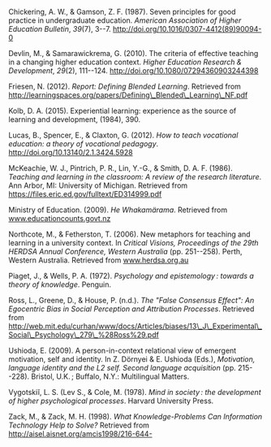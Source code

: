 Chickering, A. W., & Gamson, Z. F. (1987). Seven principles for good
practice in undergraduate education. *American Association of Higher
Education Bulletin*, *39*(7), 3--7.
http://doi.org/10.1016/0307-4412(89)90094-0

Devlin, M., & Samarawickrema, G. (2010). The criteria of effective
teaching in a changing higher education context. *Higher Education
Research & Development*, *29*(2), 111--124.
http://doi.org/10.1080/07294360903244398

Friesen, N. (2012). *Report: Defining Blended Learning*. Retrieved from
http://learningspaces.org/papers/Defining\_Blended\_Learning\_NF.pdf

Kolb, D. A. (2015). Experiential learning: experience as the source of
learning and development, (1984), 390.

Lucas, B., Spencer, E., & Claxton, G. (2012). *How to teach vocational
education: a theory of vocational pedagogy*.
http://doi.org/10.13140/2.1.3424.5928

McKeachie, W. J., Pintrich, P. R., Lin, Y.-G., & Smith, D. A. F. (1986).
*Teaching and learning in the classroom: A review of the research
literature*. Ann Arbor, MI: University of Michigan. Retrieved from
https://files.eric.ed.gov/fulltext/ED314999.pdf

Ministry of Education. (2009). *He Whakamärama*. Retrieved from
www.educationcounts.govt.nz

Northcote, M., & Fetherston, T. (2006). New metaphors for teaching and
learning in a university context. In *Critical Visions, Proceedings of
the 29th HERDSA Annual Conference, Western Australia* (pp. 251--258).
Perth, Western Australia. Retrieved from www.herdsa.org.au

Piaget, J., & Wells, P. A. (1972). *Psychology and epistemology :
towards a theory of knowledge*. Penguin.

Ross, L., Greene, D., & House, P. (n.d.). *The "False Consensus Effect":
An Egocentric Bias in Social Perception and Attribution Processes*.
Retrieved from
http://web.mit.edu/curhan/www/docs/Articles/biases/13\_J\_Experimental\_Social\_Psychology\_279\_%28Ross%29.pdf

Ushioda, E. (2009). A person-in-context relational view of emergent
motivation, self and identity. In Z. Dörnyei & E. Ushioda (Eds.),
*Motivation, language identity and the L2 self. Second language
acquisition* (pp. 215--228). Bristol, U.K. ; Buffalo, N.Y.: Multilingual
Matters.

Vygotskiĭ, L. S. (Lev S., & Cole, M. (1978). *Mind in society : the
development of higher psychological processes*. Harvard University
Press.

Zack, M., & Zack, M. H. (1998). *What Knowledge-Problems Can Information
Technology Help to Solve?* Retrieved from
http://aisel.aisnet.org/amcis1998/216-644-
